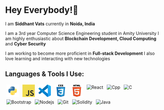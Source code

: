 # Hey Everybody!👋

I am **Siddhant Vats** currently in **Noida, India**

I am a 3rd year Computer Science Engineering student in Amity University
I am highly enthusiastic about **Blockchain Development, Cloud Computing** and **Cyber Security**

I am working to become more proficient in **Full-stack Development**
I also love learning and interacting with new technologies

## Languages & Tools I Use:
<p>
<img src="https://raw.githubusercontent.com/github/explore/80688e429a7d4ef2fca1e82350fe8e3517d3494d/topics/python/python.png" alt="Python" height="40" style="vertical-align:top; margin:4px">
<img src="https://raw.githubusercontent.com/github/explore/80688e429a7d4ef2fca1e82350fe8e3517d3494d/topics/javascript/javascript.png" alt="Javascript" height="40" style="vertical-align:top; margin:4px">
<img src="https://raw.githubusercontent.com/github/explore/80688e429a7d4ef2fca1e82350fe8e3517d3494d/topics/visual-studio-code/visual-studio-code.png" alt="VS Code" height="40" style="vertical-align:top; margin:4px">
<img src="https://raw.githubusercontent.com/devicons/devicon/master/icons/css3/css3-original-wordmark.svg" alt="CSS" height="40" style="vertical-align:top; margin:4px">
<img src="https://raw.githubusercontent.com/devicons/devicon/master/icons/html5/html5-original-wordmark.svg" alt="HTML" height="40" style="vertical-align:top; margin:4px">
<img src="https://camo.githubusercontent.com/27d0b117da00485c56d69aef0fa310a3f8a07abecc8aa15fa38c8b78526c60ac/68747470733a2f2f63646e2e6a7364656c6976722e6e65742f67682f64657669636f6e732f64657669636f6e2f69636f6e732f72656163742f72656163742d6f726967696e616c2e737667" alt="React" height="40" style="vertical-align:top; margin:4px">
 <img src="https://camo.githubusercontent.com/ac3bd00455ddbc6bb3cf90414c5eb77b0e60ef0743dc7796e906a0fd04910f77/68747470733a2f2f736b696c6c69636f6e732e6465762f69636f6e733f693d637070" alt="Cpp" height="40" style="vertical-align:top; margin:4px">
<img src="https://camo.githubusercontent.com/4c3a0145eca226c5e2e8fdd1dac3c3c6f4a69cb2444d4f8ae18031716c0b19ef/68747470733a2f2f736b696c6c69636f6e732e6465762f69636f6e733f693d63" alt="C" height="40" style="vertical-align:top; margin:4px">
 <img src="https://camo.githubusercontent.com/5e8b6a8e8f07b3041792f726f0b2efd62a016ec24b743bf1e4a5c6e6423f86e3/68747470733a2f2f736b696c6c69636f6e732e6465762f69636f6e733f693d626f6f747374726170" alt="Bootstrap" height="40" style="vertical-align:top; margin:4px">
 <img src="https://camo.githubusercontent.com/15d91b1526dc4bc7312db29b376075f09479855c802b57d730a764847ee497c1/68747470733a2f2f736b696c6c69636f6e732e6465762f69636f6e733f693d6e6f64656a73" alt="Nodejs" height="40" style="vertical-align:top; margin:4px">
 <img src="https://camo.githubusercontent.com/dc9e7e657b4cd5ba7d819d1a9ce61434bd0ddbb94287d7476b186bd783b62279/68747470733a2f2f63646e2e6a7364656c6976722e6e65742f67682f64657669636f6e732f64657669636f6e2f69636f6e732f6769742f6769742d6f726967696e616c2e737667" alt="Git" height="40" style="vertical-align:top; margin:4px">
  <img src="https://smartcontractprogrammer.com/static/media/solidity-app.0623e708.svg" alt="Solidity" height="40" style="vertical-align:top; margin:4px">
 <img src="https://cdn-icons-png.flaticon.com/512/226/226777.png" alt="Java" height="40" style="vertical-align:top; margin:4px">
</p>
